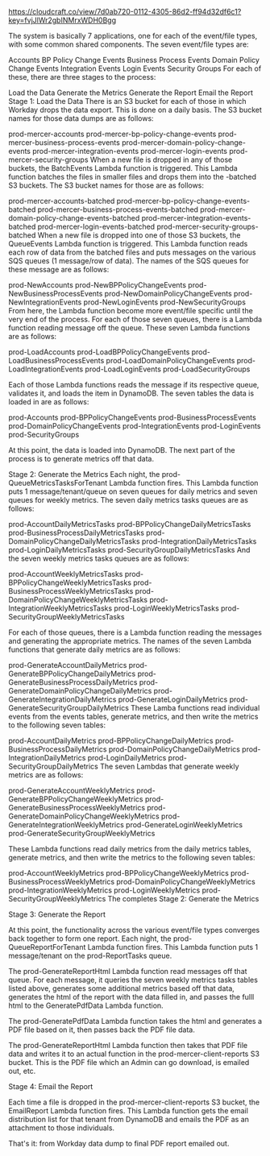 https://cloudcraft.co/view/7d0ab720-0112-4305-86d2-ff94d32df6c1?key=fvjJlWr2gbINMrxWDH0Bgg



The system is basically 7 applications, one for each of the event/file types, with some common shared components.  The seven event/file types are:

Accounts
BP Policy Change Events
Business Process Events
Domain Policy Change Events
Integration Events
Login Events
Security Groups
For each of these, there are three stages to the process:

Load the Data
Generate the Metrics
Generate the Report
Email the Report
Stage 1: Load the Data
There is an S3 bucket for each of those in which Workday drops the data export.  This is done on a daily basis.  The S3 bucket names for those data dumps are as follows:

prod-mercer-accounts
prod-mercer-bp-policy-change-events
prod-mercer-business-process-events
prod-mercer-domain-policy-change-events
prod-mercer-integration-events
prod-mercer-login-events
prod-mercer-security-groups
When a new file is dropped in any of those buckets, the BatchEvents Lambda function is triggered.  This Lambda function batches the files in smaller files and drops them into the -batched S3 buckets.  The S3 bucket names for those are as follows:

prod-mercer-accounts-batched
prod-mercer-bp-policy-change-events-batched
prod-mercer-business-process-events-batched
prod-mercer-domain-policy-change-events-batched
prod-mercer-integration-events-batched
prod-mercer-login-events-batched
prod-mercer-security-groups-batched
When a new file is dropped into one of those S3 buckets, the QueueEvents Lambda function is triggered.  This Lambda function reads each row of data from the batched files and puts messages on the various SQS queues (1 message/row of data).  The names of the SQS queues for these message are as follows:

prod-NewAccounts
prod-NewBPPolicyChangeEvents
prod-NewBusinessProcessEvents
prod-NewDomainPolicyChangeEvents
prod-NewIntegrationEvents
prod-NewLoginEvents
prod-NewSecurityGroups
From here, the Lambda function become more event/file specific until the very end of the process.  For each of those seven queues, there is a Lambda function reading message off the queue.  These seven Lambda functions are as follows:

prod-LoadAccounts
prod-LoadBPPolicyChangeEvents
prod-LoadBusinessProcessEvents
prod-LoadDomainPolicyChangeEvents
prod-LoadIntegrationEvents
prod-LoadLoginEvents
prod-LoadSecurityGroups

Each of those Lambda functions reads the message if its respective queue, validates it, and loads the item in DynamoDB.  The seven tables the data is loaded in are as follows:

prod-Accounts
prod-BPPolicyChangeEvents
prod-BusinessProcessEvents
prod-DomainPolicyChangeEvents
prod-IntegrationEvents
prod-LoginEvents
prod-SecurityGroups

At this point, the data is loaded into DynamoDB.  The next part of the process is to generate metrics off that data.

Stage 2: Generate the Metrics
Each night, the prod-QueueMetricsTasksForTenant Lambda function fires.  This Lambda function puts 1 message/tenant/queue on seven queues for daily metrics and seven queues for weekly metrics.  The seven daily metrics tasks queues are as follows:

prod-AccountDailyMetricsTasks
prod-BPPolicyChangeDailyMetricsTasks
prod-BusinessProcessDailyMetricsTasks
prod-DomainPolicyChangeDailyMetricsTasks
prod-IntegrationDailyMetricsTasks
prod-LoginDailyMetricsTasks
prod-SecurityGroupDailyMetricsTasks
And the seven weekly metrics tasks queues are as follows:

prod-AccountWeeklyMetricsTasks
prod-BPPolicyChangeWeeklyMetricsTasks
prod-BusinessProcessWeeklyMetricsTasks
prod-DomainPolicyChangeWeeklyMetricsTasks
prod-IntegrationWeeklyMetricsTasks
prod-LoginWeeklyMetricsTasks
prod-SecurityGroupWeeklyMetricsTasks

For each of those queues, there is a Lambda function reading the messages and generating the appropriate metrics.  The names of the seven Lambda functions that generate daily metrics are as follows:

prod-GenerateAccountDailyMetrics
prod-GenerateBPPolicyChangeDailyMetrics
prod-GenerateBusinessProcessDailyMetrics
prod-GenerateDomainPolicyChangeDailyMetrics
prod-GenerateIntegrationDailyMetrics
prod-GenerateLoginDailyMetrics
prod-GenerateSecurityGroupDailyMetrics 
These Lamba functions read individual events from the events tables, generate metrics, and then write the metrics to the following seven tables:

prod-AccountDailyMetrics
prod-BPPolicyChangeDailyMetrics
prod-BusinessProcessDailyMetrics
prod-DomainPolicyChangeDailyMetrics
prod-IntegrationDailyMetrics
prod-LoginDailyMetrics
prod-SecurityGroupDailyMetrics
The seven Lambdas that generate weekly metrics are as follows:

prod-GenerateAccountWeeklyMetrics
prod-GenerateBPPolicyChangeWeeklyMetrics
prod-GenerateBusinessProcessWeeklyMetrics
prod-GenerateDomainPolicyChangeWeeklyMetrics
prod-GenerateIntegrationWeeklyMetrics
prod-GenerateLoginWeeklyMetrics
prod-GenerateSecurityGroupWeeklyMetrics 

These Lambda functions read daily metrics from the daily metrics tables, generate metrics, and then write the metrics to the following seven tables:

prod-AccountWeeklyMetrics
prod-BPPolicyChangeWeeklyMetrics
prod-BusinessProcessWeeklyMetrics
prod-DomainPolicyChangeWeeklyMetrics
prod-IntegrationWeeklyMetrics
prod-LoginWeeklyMetrics
prod-SecurityGroupWeeklyMetrics
The completes Stage 2: Generate the Metrics

Stage 3: Generate the Report

At this point, the functionality across the various event/file types converges back together to form one report.  Each night, the prod-QueueReportForTenant Lambda function fires.  This Lambda function puts 1 message/tenant on the prod-ReportTasks queue.  

The prod-GenerateReportHtml Lambda function read messages off that queue.  For each message, it queries the seven weekly metrics tasks tables listed above, generates some additional metrics based off that data, generates the html of the report with the data filled in, and passes the fulll html to the GeneratePdfData Lambda function.

The prod-GeneratePdfData Lambda function takes the html and generates a PDF file based on it, then passes back the PDF file data.  

The prod-GenerateReportHtml Lambda function then takes that PDF file data and writes it to an actual function in the prod-mercer-client-reports S3 bucket.  This is the PDF file which an Admin can go download, is emailed out, etc.  

Stage 4: Email the Report

Each time a file is dropped in the prod-mercer-client-reports S3 bucket, the EmailReport Lambda function fires.  This Lambda function gets the email distribution list for that tenant from DynamoDB and emails the PDF as an attachment to those individuals.



That's it: from Workday data dump to final PDF report emailed out.


